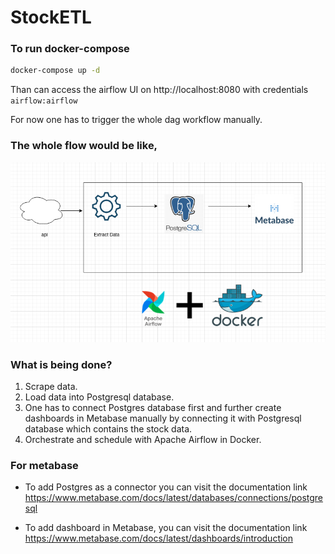# StockETL
### To run docker-compose
```bash
docker-compose up -d
```

Than can access the airflow UI on http://localhost:8080 with credentials `airflow:airflow`

For now one has to trigger the whole dag workflow manually.

### The whole flow would be like,

![image info](stocketl-flow.png)

### What is being done?

1. Scrape data.
2. Load data into Postgresql database.
3. One has to connect Postgres database first and further create dashboards in Metabase manually by connecting it with Postgresql database which contains the stock data.
4. Orchestrate and schedule with Apache Airflow in Docker.

### For metabase
- To add Postgres as a connector you can visit the documentation link https://www.metabase.com/docs/latest/databases/connections/postgresql

- To add dashboard in Metabase, you can visit the documentation link https://www.metabase.com/docs/latest/dashboards/introduction
